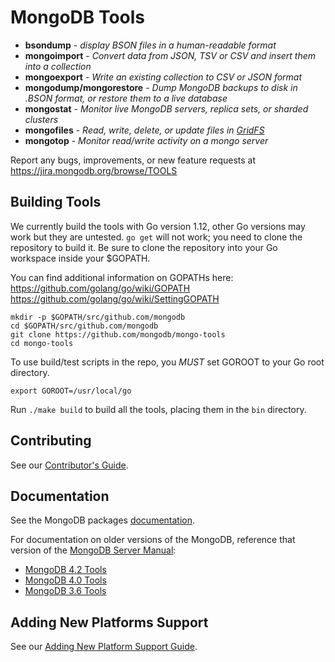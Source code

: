 MongoDB Tools
===================================

 - **bsondump** - _display BSON files in a human-readable format_
 - **mongoimport** - _Convert data from JSON, TSV or CSV and insert them into a collection_
 - **mongoexport** - _Write an existing collection to CSV or JSON format_
 - **mongodump/mongorestore** - _Dump MongoDB backups to disk in .BSON format, or restore them to a live database_
 - **mongostat** - _Monitor live MongoDB servers, replica sets, or sharded clusters_
 - **mongofiles** - _Read, write, delete, or update files in [GridFS](http://docs.mongodb.org/manual/core/gridfs/)_
 - **mongotop** - _Monitor read/write activity on a mongo server_


Report any bugs, improvements, or new feature requests at https://jira.mongodb.org/browse/TOOLS

Building Tools
---------------

We currently build the tools with Go version 1.12, other Go versions may work but they are untested. `go get` will not 
work; you need to clone the repository to build it. Be sure to clone the repository into your Go workspace inside your 
$GOPATH.

You can find additional information on GOPATHs here:
https://github.com/golang/go/wiki/GOPATH
https://github.com/golang/go/wiki/SettingGOPATH

```
mkdir -p $GOPATH/src/github.com/mongodb
cd $GOPATH/src/github.com/mongodb
git clone https://github.com/mongodb/mongo-tools
cd mongo-tools
```

To use build/test scripts in the repo, you *MUST* set GOROOT to your Go root directory.

```
export GOROOT=/usr/local/go
```

Run `./make build` to build all the tools, placing them in the `bin`
directory.

Contributing
---------------
See our [Contributor's Guide](CONTRIBUTING.md).

Documentation
---------------
See the MongoDB packages [documentation](https://docs.mongodb.org/database-tools/).

For documentation on older versions of the MongoDB, reference that version of the [MongoDB Server Manual](docs.mongodb.com/manual):

- [MongoDB 4.2 Tools](https://docs.mongodb.org/v4.2/reference/program)
- [MongoDB 4.0 Tools](https://docs.mongodb.org/v4.0/reference/program)
- [MongoDB 3.6 Tools](https://docs.mongodb.org/v3.6/reference/program)

Adding New Platforms Support
---------------
See our [Adding New Platform Support Guide](PLATFORMSUPPORT.md).

